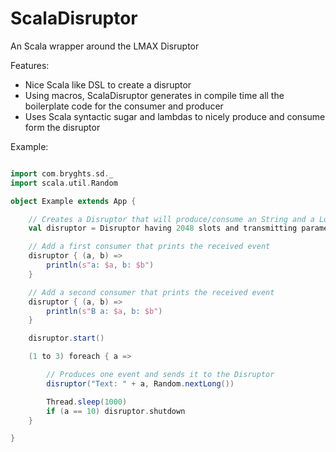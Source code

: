 ScalaDisruptor
==============

An Scala wrapper around the LMAX Disruptor

Features:
 * Nice Scala like DSL to create a disruptor
 * Using macros, ScalaDisruptor generates in compile time all the boilerplate code for the consumer and producer
 * Uses Scala syntactic sugar and lambdas to nicely produce and consume form the disruptor
 
Example:

```scala

import com.bryghts.sd._
import scala.util.Random

object Example extends App {

    // Creates a Disruptor that will produce/consume an String and a Long
    val disruptor = Disruptor having 2048 slots and transmitting parameters [String, Long]

    // Add a first consumer that prints the received event
    disruptor { (a, b) =>
        println(s"a: $a, b: $b")
    }

    // Add a second consumer that prints the received event
    disruptor { (a, b) =>
        println(s"B a: $a, b: $b")
    }

    disruptor.start()

    (1 to 3) foreach { a =>

        // Produces one event and sends it to the Disruptor
        disruptor("Text: " + a, Random.nextLong())

        Thread.sleep(1000)
        if (a == 10) disruptor.shutdown
    }

}

```